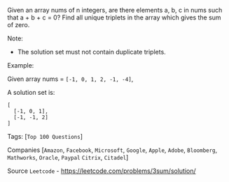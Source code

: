 Given an array nums of n integers, are there elements a, b, c in nums such that a + b + c = 0? Find all unique triplets in the array which gives the sum of zero.

Note:

- The solution set must not contain duplicate triplets.

Example:

Given array nums = `[-1, 0, 1, 2, -1, -4]`,

A solution set is:

```
[
  [-1, 0, 1],
  [-1, -1, 2]
]
```

Tags: [`Top 100 Questions`]

Companies [`Amazon`, `Facebook`, `Microsoft`, `Google`, `Apple`, `Adobe`, `Bloomberg`, `Mathworks`, `Oracle`, `Paypal`
`Citrix`, `Citadel`]

Source `Leetcode` - https://leetcode.com/problems/3sum/solution/